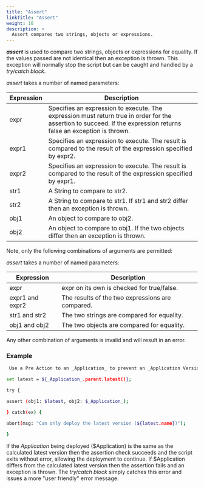 ```yaml
---
title: "Assert"
linkTitle: "Assert"
weight: 10
description: >
  Assert compares two strings, objects or expressions.
---
```


**_assert_** is used to compare two strings, objects or expressions for equality. If the values passed are not identical then an exception is thrown. This exception will normally stop the script but can be caught and handled by a _try/catch block_.

_assert_ takes a number of named parameters:

| Expression | Description                                                                                                                                                        |
|------------|--------------------------------------------------------------------------------------------------------------------------------------------------------------------|
| expr       | Specifies an expression to execute. The expression must return true in order for the assertion to succeed. If the expression returns false an exception is thrown. |
| expr1      | Specifies an expression to execute. The result is compared to the result of the expression specified by expr2.                                                     |
| expr2      | Specifies an expression to execute. The result is compared to the result of the expression specified by expr1.                                                     |
| str1       | A String to compare to str2.                                                                                                                                       |
| str2       | A String to compare to str1. If str1 and str2 differ then an exception is thrown.                                                                                  |
| obj1       | An object to compare to obj2.                                                                                                                                      |
| obj2       | An object to compare to obj1. If the two objects differ then an exception is thrown.                                                                               |

Note, only the following combinations of arguments are permitted:

_assert_ takes a number of named parameters:

| **Expression**  | **Description**                                  |
|-----------------|--------------------------------------------------|
| expr            | expr on its own is checked for true/false.       |
| expr1 and expr2 | The results of the two expressions are compared. |
| str1 and str2   | The two strings are compared for equality.       |
| obj1 and obj2   | The two objects are compared for equality.       |

Any other combination of arguments is invalid and will result in an error.

### Example

```bash
 Use a Pre Action to an _Application_ to prevent an _Application Version_ from being deployed if it is not the latest version.

set latest = ${_Application_.parent.latest()};

try {

assert (obj1: $latest, obj2: $_Application_);

} catch(ex) {

abort(msg: "Can only deploy the latest version (${latest.name})");

}
```

If the _Application_ being deployed ($Application) is the same as the calculated latest version then the assertion check succeeds and the script exits without error, allowing the deployment to continue. If $Application differs from the calculated latest version then the assertion fails and an exception is thrown. The _try/catch block_ simply catches this error and issues a more "user friendly" error message.
